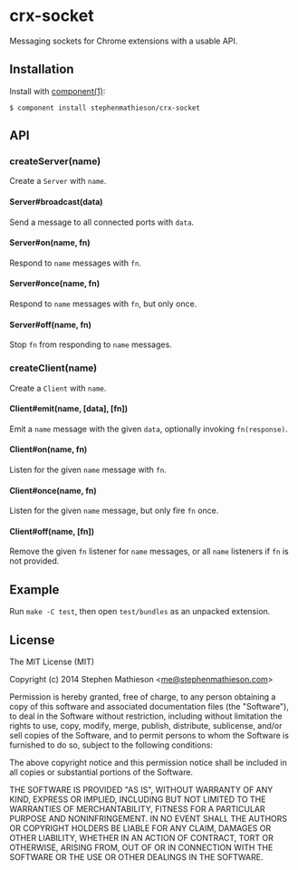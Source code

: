 
# crx-socket

  Messaging sockets for Chrome extensions with a usable API.

## Installation

  Install with [component(1)](http://component.io):

    $ component install stephenmathieson/crx-socket

## API

### createServer(name)

  Create a `Server` with `name`.

#### Server#broadcast(data)

  Send a message to all connected ports with `data`.

#### Server#on(name, fn)

  Respond to `name` messages with `fn`.

#### Server#once(name, fn)

  Respond to `name` messages with `fn`, but only once. 

#### Server#off(name, fn)

  Stop `fn` from responding to `name` messages.

### createClient(name)

  Create a `Client` with `name`.

#### Client#emit(name, [data], [fn])

  Emit a `name` message with the given `data`, optionally invoking `fn(response)`.

#### Client#on(name, fn)

  Listen for the given `name` message with `fn`.

#### Client#once(name, fn)

  Listen for the given `name` message, but only fire `fn` once.

#### Client#off(name, [fn])

  Remove the given `fn` listener for `name` messages, or all `name` listeners if `fn` is not provided.

## Example

  Run `make -C test`, then open `test/bundles` as an unpacked extension.

## License

  The MIT License (MIT)

  Copyright (c) 2014 Stephen Mathieson &lt;me@stephenmathieson.com&gt;

  Permission is hereby granted, free of charge, to any person obtaining a copy
  of this software and associated documentation files (the "Software"), to deal
  in the Software without restriction, including without limitation the rights
  to use, copy, modify, merge, publish, distribute, sublicense, and/or sell
  copies of the Software, and to permit persons to whom the Software is
  furnished to do so, subject to the following conditions:

  The above copyright notice and this permission notice shall be included in
  all copies or substantial portions of the Software.

  THE SOFTWARE IS PROVIDED "AS IS", WITHOUT WARRANTY OF ANY KIND, EXPRESS OR
  IMPLIED, INCLUDING BUT NOT LIMITED TO THE WARRANTIES OF MERCHANTABILITY,
  FITNESS FOR A PARTICULAR PURPOSE AND NONINFRINGEMENT. IN NO EVENT SHALL THE
  AUTHORS OR COPYRIGHT HOLDERS BE LIABLE FOR ANY CLAIM, DAMAGES OR OTHER
  LIABILITY, WHETHER IN AN ACTION OF CONTRACT, TORT OR OTHERWISE, ARISING FROM,
  OUT OF OR IN CONNECTION WITH THE SOFTWARE OR THE USE OR OTHER DEALINGS IN
  THE SOFTWARE.